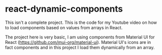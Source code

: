 # react-dynamic-components
This isn't a complete project. This is the code for my Youtube video on how to load components based on values from arrays in React.

The project here is very basic, I am using components from Material UI for React (https://github.com/mui-org/material-ui).
Material UI's icons are in fact components and in this project I load them dynamically from an array.

